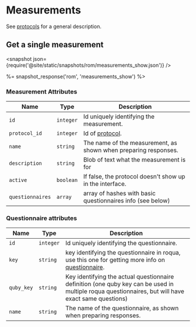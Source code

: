 # Measurements

See [protocols](protocols) for a general description.

## Get a single measurement

<snapshot json={require('@site/static/snapshots/rom/measurements_show.json')} />

%= snapshot_response('rom', 'measurements_show') %>

### Measurement Attributes

Name                  | Type      | Description
----------------------|-----------|--------------
`id`                  | `integer` | Id uniquely identifying the measurement.
`protocol_id`         | `integer` | Id of [protocol](../protocols/).
`name`                | `string`  | The name of the measurement, as shown when preparing responses.
`description`         | `string`  | Blob of text what the measurement is for
`active`              | `boolean` | If false, the protocol doesn't show up in the interface.
`questionnaires`      | `array`   | array of hashes with basic questionnaires info (see below)

### Questionnaire attributes

Name                  | Type      | Description
----------------------|-----------|--------------
`id`                  | `integer` | Id uniquely identifying the questionnaire.
`key`                 | `string`  | key identifying the questionnaire in roqua, use this one for getting more info on [questionnaire](../questionnaires/).
`quby_key`            | `string`  | Key identifying the actual questionnaire definition (one quby key can be used in multiple roqua questionnaires, but will have exact same questions)
`name`                | `string`  | The name of the questionnaire, as shown when preparing responses.

